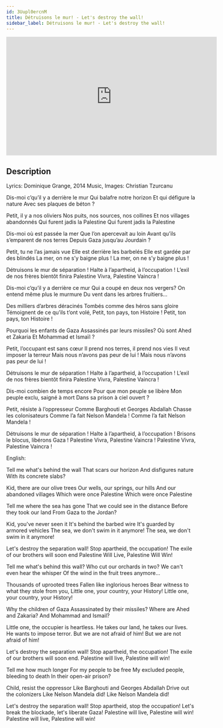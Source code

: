 ```yaml
---
id: 3Uupl0ercnM
title: Détruisons le mur! - Let's destroy the wall!
sidebar_label: Détruisons le mur! - Let's destroy the wall!
---
```


<iframe
  width="560"
  height="315"
  src="https://www.youtube.com/embed/3Uupl0ercnM"
  title="YouTube video player"
  frameborder="0"
  allow="accelerometer; autoplay; clipboard-write; encrypted-media; gyroscope; picture-in-picture; web-share"
  referrerpolicy="strict-origin-when-cross-origin"
  allowfullscreen
></iframe>

## Description

Lyrics: Dominique Grange, 2014
Music, Images: Christian Tzurcanu

Dis-moi c’qu’il y a derrière le mur
Qui balafre notre horizon
Et qui défigure la nature
Avec ses plaques de béton ?

Petit, il y a nos oliviers
Nos puits, nos sources, nos collines
Et nos villages abandonnés
Qui furent jadis la Palestine
Qui furent jadis la Palestine

Dis-moi où est passée la mer
Que l’on apercevait au loin
Avant qu’ils s’emparent de nos terres
Depuis Gaza jusqu’au Jourdain ?

Petit, tu ne l’as jamais vue
Elle est derrière les barbelés
Elle est gardée par des blindés
La mer, on ne s’y baigne plus !
La mer, on ne s’y baigne plus !

Détruisons le mur de séparation !
Halte à l’apartheid, à l’occupation !
L’exil de nos frères bientôt finira
Palestine Vivra, Palestine Vaincra !

Dis-moi c‘qu’il y a derrière ce mur
Qui a coupé en deux nos vergers?
On entend même plus le murmure
Du vent dans les arbres fruitiers…

Des milliers d’arbres déracinés
Tombés comme des héros sans gloire
Témoignent de ce qu’ils t’ont volé,
Petit, ton pays, ton Histoire !
Petit, ton pays, ton Histoire !

Pourquoi les enfants de Gaza
Assassinés par leurs missiles?
Où sont Ahed et Zakaria
Et Mohammad et Ismaïl ?

Petit, l’occupant est sans cœur
Il prend nos terres, il prend nos vies
Il veut imposer la terreur
Mais nous n’avons pas peur de lui !
Mais nous n’avons pas peur de lui !

Détruisons le mur de séparation !
Halte à l’apartheid, à l’occupation !
L’exil de nos frères bientôt finira
Palestine Vivra, Palestine Vaincra !

Dis-moi combien de temps encore
Pour que mon peuple se libère
Mon peuple exclu, saigné à mort
Dans sa prison à ciel ouvert ?

Petit, résiste à l’oppresseur
Comme Barghouti et Georges Abdallah
Chasse les colonisateurs
Comme l’a fait Nelson Mandela !
Comme l’a fait Nelson Mandela !

Détruisons le mur de séparation !
Halte à l’apartheid, à l’occupation !
Brisons le blocus, libérons Gaza !
Palestine Vivra, Palestine Vaincra ! 
Palestine Vivra, Palestine Vaincra !

English:

Tell me what's behind the wall
That scars our horizon
And disfigures nature
With its concrete slabs?

Kid, there are our olive trees
Our wells, our springs, our hills
And our abandoned villages
Which were once Palestine
Which were once Palestine

Tell me where the sea has gone
That we could see in the distance
Before they took our land
From Gaza to the Jordan?

Kid, you've never seen it
It's behind the barbed wire
It's guarded by armored vehicles
The sea, we don't swim in it anymore!
The sea, we don't swim in it anymore!

Let's destroy the separation wall!
Stop apartheid, the occupation!
The exile of our brothers will soon end
Palestine Will Live, Palestine Will Win!

Tell me what's behind this wall?
Who cut our orchards in two?
We can't even hear the whisper
Of the wind in the fruit trees anymore...

Thousands of uprooted trees
Fallen like inglorious heroes
Bear witness to what they stole from you,
Little one, your country, your History!
Little one, your country, your History!

Why the children of Gaza
Assassinated by their missiles?
Where are Ahed and Zakaria?
And Mohammad and Ismail?

Little one, the occupier is heartless.
He takes our land, he takes our lives.
He wants to impose terror.
But we are not afraid of him!
But we are not afraid of him!

Let's destroy the separation wall!
Stop apartheid, the occupation!
The exile of our brothers will soon end.
Palestine will live, Palestine will win!

Tell me how much longer
For my people to be free
My excluded people, bleeding to death
In their open-air prison?

Child, resist the oppressor
Like Barghouti and Georges Abdallah
Drive out the colonizers
Like Nelson Mandela did!
Like Nelson Mandela did!

Let's destroy the separation wall!
Stop apartheid, stop the occupation!
Let's break the blockade, let's liberate Gaza!
Palestine will live, Palestine will win!
Palestine will live, Palestine will win!
